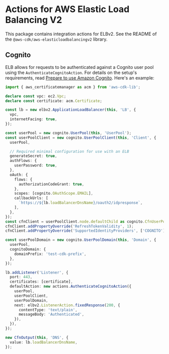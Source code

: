 # Actions for AWS Elastic Load Balancing V2


This package contains integration actions for ELBv2. See the README of the `@aws-cdk/aws-elasticloadbalancingv2` library.

## Cognito

ELB allows for requests to be authenticated against a Cognito user pool using
the `AuthenticateCognitoAction`. For details on the setup's requirements,
read [Prepare to use Amazon
Cognito](https://docs.aws.amazon.com/elasticloadbalancing/latest/application/listener-authenticate-users.html#cognito-requirements).
Here's an example:

```ts
import { aws_certificatemanager as acm } from 'aws-cdk-lib';

declare const vpc: ec2.Vpc;
declare const certificate: acm.Certificate;

const lb = new elbv2.ApplicationLoadBalancer(this, 'LB', {
  vpc,
  internetFacing: true,
});

const userPool = new cognito.UserPool(this, 'UserPool');
const userPoolClient = new cognito.UserPoolClient(this, 'Client', {
  userPool,

  // Required minimal configuration for use with an ELB
  generateSecret: true,
  authFlows: {
    userPassword: true,
  },
  oAuth: {
    flows: {
      authorizationCodeGrant: true,
    },
    scopes: [cognito.OAuthScope.EMAIL],
    callbackUrls: [
      `https://${lb.loadBalancerDnsName}/oauth2/idpresponse`,
    ],
  },
});
const cfnClient = userPoolClient.node.defaultChild as cognito.CfnUserPoolClient;
cfnClient.addPropertyOverride('RefreshTokenValidity', 1);
cfnClient.addPropertyOverride('SupportedIdentityProviders', ['COGNITO']);

const userPoolDomain = new cognito.UserPoolDomain(this, 'Domain', {
  userPool,
  cognitoDomain: {
    domainPrefix: 'test-cdk-prefix',
  },
});

lb.addListener('Listener', {
  port: 443,
  certificates: [certificate],
  defaultAction: new actions.AuthenticateCognitoAction({
    userPool,
    userPoolClient,
    userPoolDomain,
    next: elbv2.ListenerAction.fixedResponse(200, {
      contentType: 'text/plain',
      messageBody: 'Authenticated',
    }),
  }),
});

new CfnOutput(this, 'DNS', {
  value: lb.loadBalancerDnsName,
});

```
